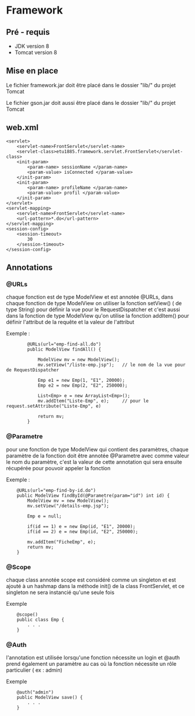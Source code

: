 <h1> Framework </h1>

<h2> Pré - requis </h2>

<ul>
    <li> JDK version 8 </li>
    <li> Tomcat version 8 </li>
</ul>

<h2> Mise en place </h2>

<p> Le fichier framework.jar doit être placé dans le dossier "lib/" du projet Tomcat <p>
<p> Le fichier gson.jar doit aussi être placé dans le dossier "lib/" du projet Tomcat <p>

<h2> web.xml </h2>

    <servlet>
        <servlet-name>FrontServlet</servlet-name>
        <servlet-class>etu1885.framework.servlet.FrontServlet</servlet-class>
        <init-param>
            <param-name> sessionName </param-name>
            <param-value> isConnected </param-value>
        </init-param>
        <init-param>
            <param-name> profileName </param-name>
            <param-value> profil </param-value>
        </init-param>
    </servlet>
    <servlet-mapping>
        <servlet-name>FrontServlet</servlet-name>
        <url-pattern>*.do</url-pattern>
    </servlet-mapping>
    <session-config>
        <session-timeout>
            30
        </session-timeout>
    </session-config>


<h2> Annotations </h2>

<h3> @URLs </h3>

<p> 
    chaque fonction est de type ModelView et est annotée @URLs,
    dans chaque fonction de type ModelView on utiliser la fonction setView() ( de type String) pour définir la vue pour le RequestDispatcher
    et c'est aussi dans la fonction de type ModelView qu'on utilise la fonction addItem() pour définir l'attribut de la requête et la valeur de l'attribut
</p>
<p>
    Exemple : 
        
            @URLs(url="emp-find-all.do")
            public ModelView findAll() {

                ModelView mv = new ModelView();
                mv.setView("/liste-emp.jsp");   // le nom de la vue pour de RequestDispatcher

                Emp e1 = new Emp(1, "E1", 20000);
                Emp e2 = new Emp(2, "E2", 250000);

                List<Emp> e = new ArrayList<Emp>();
                mv.addItem("Liste-Emp", e);     // pour le request.setAttribute("Liste-Emp", e)

                return mv;
            }
</p>

<h3> @Parametre </h3>

<p>
    pour une fonction de type ModelView qui contient des paramètres, 
    chaque paramètre de la fonction doit être annotée @Parametre avec comme valeur le nom du paramètre, 
    c'est la valeur de cette annotation qui sera ensuite récupérée pour pouvoir appeler la fonction 
</p>

<p> 
    Exemple : 

        @URLs(url="emp-find-by-id.do")
        public ModelView findById(@Parametre(param="id") int id) {
            ModelView mv = new ModelView();
            mv.setView("/details-emp.jsp");

            Emp e = null;

            if(id == 1) e = new Emp(id, "E1", 20000);
            if(id == 2) e = new Emp(id, "E2", 250000);

            mv.addItem("FicheEmp", e);
            return mv;
        }
</p>

<h3> @Scope </h3>

<p> 
    chaque class annotée scope est considéré comme un singleton et est ajouté à un hashmap dans la méthode init() de la class FrontServlet, et ce singleton ne sera instancié qu'une seule fois
</p>

<p> Exemple 

        @scope()
        public class Emp {
            . . .
        }
</p>

<h3> @Auth </h3>

<p> 
    l'annotation est utilisée lorsqu'une fonction nécessite un login et 
    @auth prend également un paramètre au cas où la fonction nécessite un rôle particulier ( ex : admin)
</p>

<p> Exemple 

        @auth("admin")
        public ModelView save() {
            . . .
        }
</p>
